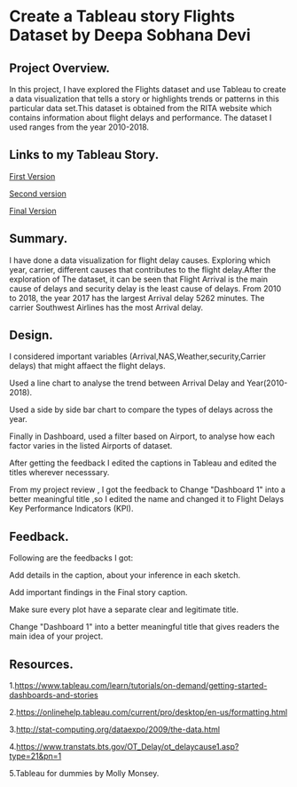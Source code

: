 

Create a Tableau story Flights Dataset by Deepa Sobhana Devi
========================================================
## Project Overview.

In this project, I have explored the Flights dataset and use Tableau to create  
a data visualization that tells a story or highlights trends or patterns in this
particular data set.This dataset is obtained from the RITA website which 
contains information about flight delays and performance. The dataset I used 
ranges from the year 2010-2018. 

## Links to my Tableau Story.

[First Version](https://public.tableau.com/profile/deepa6714#!/vizhome/CreateATableauStory-Flightdelays_v1/ExplorationofFlightDelayCauses)

[Second version](https://public.tableau.com/profile/deepa6714#!/vizhome/CreateATableauStory-Flightdelays_v2/Dashboard1)

[Final Version](https://public.tableau.com/profile/deepa6714#!/vizhome/CreateATableauStory-Flightdelays_final/ExplorationofFlightDelayCausesfrom2010to2018_?publish=yes)

## Summary.
I have done a data visualization for flight delay causes. Exploring which year,
carrier, different causes that contributes to the flight delay.After the 
exploration of The dataset, it can be seen that Flight Arrival is the main 
cause of delays and security delay is the least cause of delays.
From 2010 to 2018, the year 2017 has the largest Arrival delay 5262 minutes.
The carrier Southwest Airlines has the most Arrival delay.

## Design.
I considered important variables (Arrival,NAS,Weather,security,Carrier delays) 
that might affaect the flight delays.

Used a line chart to analyse the trend between Arrival Delay and Year(2010-2018).

Used a side by side bar chart to compare the types of delays across the year.

Finally in Dashboard, used a filter based on Airport, to analyse how each factor
varies in  the listed Airports of dataset.

After getting the  feedback I edited the captions in Tableau and edited the
titles wherever necesssary.

From my project review , I got the feedback  to Change "Dashboard 1" into a 
better meaningful title ,so I edited the name and changed it to Flight Delays
Key Performance Indicators (KPI).


## Feedback.
Following are the feedbacks I got:

Add details in the caption, about your inference in each sketch.

Add important findings in the Final story caption.

Make sure every plot have a separate clear and legitimate title.

Change "Dashboard 1" into a better meaningful title that gives readers the main idea of your project.

## Resources.
1.https://www.tableau.com/learn/tutorials/on-demand/getting-started-dashboards-and-stories

2.https://onlinehelp.tableau.com/current/pro/desktop/en-us/formatting.html

3.http://stat-computing.org/dataexpo/2009/the-data.html

4.https://www.transtats.bts.gov/OT_Delay/ot_delaycause1.asp?type=21&pn=1

5.Tableau for dummies by Molly Monsey.

